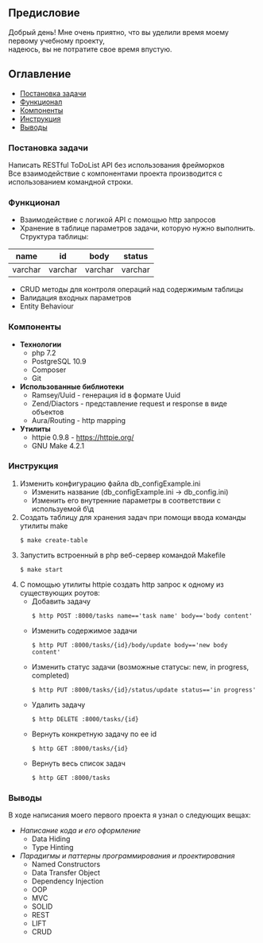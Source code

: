 
## Предисловие
Добрый день! Мне очень приятно, что вы уделили время моему первому учебному проекту,</br>
надеюсь, вы не потратите свое время впустую.

## Оглавление
* [Постановка задачи](#постановка-задачи)
* [Функционал](#функционал)
* [Компоненты](#компоненты)
* [Инструкция](#инструкция)
* [Выводы](#выводы)

### Постановка задачи
Написать RESTful ToDoList API без использования фрейморков</br>
Все взаимодействие с компонентами проекта производится с использованием командной строки.

### Функционал
* Взаимодействие с логикой API с помощью http запросов
* Хранение в таблице параметров задачи, которую нужно выполнить. Структура таблицы:

| name    | id      | body    | status  |
|---------|---------|---------|---------|
| varchar | varchar | varchar | varchar |

* CRUD методы для контроля операций над содержимым таблицы
* Валидация входных параметров
* Entity Behaviour

### Компоненты
- **Технологии**
	- php 7.2
	- PostgreSQL 10.9
	- Composer
	- Git
- **Использованные библиотеки**
	- Ramsey/Uuid - генерация id в формате Uuid
	- Zend/Diactors - представление request и response в виде объектов
	- Aura/Routing - http mapping
- **Утилиты**
	- httpie 0.9.8 - https://httpie.org/
	- GNU Make 4.2.1

### Инструкция
1. Изменить конфигурацию файла db_configExample.ini
	- Изменить название (db_configExample.ini -> db_config.ini)
	- Изменить его внутренние параметры в соответствии с используемой б\д
2. Создать таблицу для хранения задач при помощи ввода команды утилиты make
	```
	$ make create-table
	```
3. Запустить встроенный в php веб-сервер командой Makefile
	```
	$ make start
	```
4. С помощью утилиты httpie создать http запрос к одному из существующих роутов:
	- Добавить задачу
		```
		$ http POST :8000/tasks name=='task name' body=='body content'
		```
	- Изменить содержимое задачи
		```
		$ http PUT :8000/tasks/{id}/body/update body=='new body content'
		```
	- Изменить статус задачи (возможные статусы: new, in progress, completed)
		```
		$ http PUT :8000/tasks/{id}/status/update status=='in progress'
		```
	- Удалить задачу
		```
		$ http DELETE :8000/tasks/{id}
		```
	- Вернуть конкретную задачу по ее id
		```
		$ http GET :8000/tasks/{id}
		```
	- Вернуть весь список задач
		```
		$ http GET :8000/tasks
		```

### Выводы
В ходе написания моего первого проекта я узнал о следующих вещах:
- *Написание кода и его оформление*
	- Data Hiding
	- Type Hinting
- *Парадигмы и паттерны программирования и проектирования*
	- Named Constructors
	- Data Transfer Object
	- Dependency Injection
	- OOP
	- MVC
	- SOLID
	- REST
	- LIFT
	- CRUD